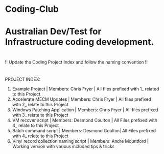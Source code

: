 # Coding-Club
# Australian Dev/Test for Infrastructure coding development.
# 
!! Update the Coding Project Index and follow the naming convention !!
#
PROJECT INDEX:

1. Example Project | Members: Chris Fryer | All files prefixed with 1_ related to this Project.
2. Accelerate MECM Updates | Members: Chris Fryer | All files prefixed with 2_ relate to this Project
3. Windows Patching Application | Members: Chris Fryer | All files prefixed with 3_ relate to this Project
4. VM recover script | Members: Desmond Coulton | All Files prefixed with 4_ relate to this Project
5. Batch command script | Members: Desmond Coulton| All Files prefixed with 4_ relate to this Project
6. Vinyl record collection naming script | Members: Andre Mountford | Working version with various included tips & tricks
